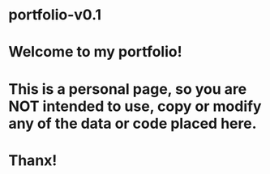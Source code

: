 # portfolio-v0.1
# Welcome to my portfolio!

# This is a personal page, so you are NOT intended to use, copy or modify any of the data or code placed here.

# Thanx!
